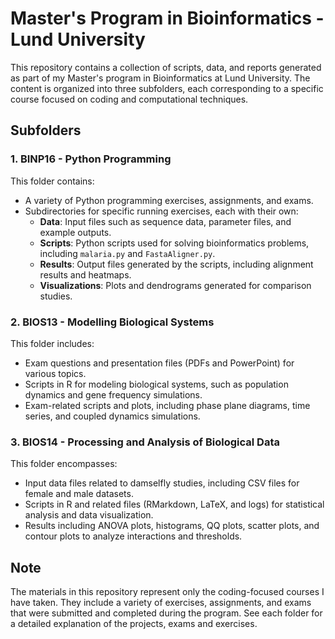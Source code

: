 # Master's Program in Bioinformatics - Lund University

This repository contains a collection of scripts, data, and reports generated as part of my Master's program in Bioinformatics at Lund University. The content is organized into three subfolders, each corresponding to a specific course focused on coding and computational techniques.

## Subfolders

### 1. BINP16 - Python Programming
This folder contains:
- A variety of Python programming exercises, assignments, and exams.
- Subdirectories for specific running exercises, each with their own:
  - **Data**: Input files such as sequence data, parameter files, and example outputs.
  - **Scripts**: Python scripts used for solving bioinformatics problems, including `malaria.py` and `FastaAligner.py`.
  - **Results**: Output files generated by the scripts, including alignment results and heatmaps.
  - **Visualizations**: Plots and dendrograms generated for comparison studies.

### 2. BIOS13 - Modelling Biological Systems
This folder includes:
- Exam questions and presentation files (PDFs and PowerPoint) for various topics.
- Scripts in R for modeling biological systems, such as population dynamics and gene frequency simulations.
- Exam-related scripts and plots, including phase plane diagrams, time series, and coupled dynamics simulations.

### 3. BIOS14 - Processing and Analysis of Biological Data
This folder encompasses:
- Input data files related to damselfly studies, including CSV files for female and male datasets.
- Scripts in R and related files (RMarkdown, LaTeX, and logs) for statistical analysis and data visualization.
- Results including ANOVA plots, histograms, QQ plots, scatter plots, and contour plots to analyze interactions and thresholds.

## Note
The materials in this repository represent only the coding-focused courses I have taken. They include a variety of exercises, assignments, and exams that were submitted and completed during the program. See each folder for a detailed explanation of the projects, exams and exercises.
